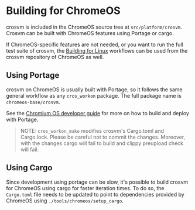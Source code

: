 # Building for ChromeOS

crosvm is included in the ChromeOS source tree at `src/platform/crosvm`. Crosvm can be built with
ChromeOS features using Portage or cargo.

If ChromeOS-specific features are not needed, or you want to run the full test suite of crosvm, the
[Building for Linux](#building-for-linux) workflows can be used from the crosvm repository of
ChromeOS as well.

## Using Portage

crosvm on ChromeOS is usually built with Portage, so it follows the same general workflow as any
`cros_workon` package. The full package name is `chromeos-base/crosvm`.

See the [Chromium OS developer guide] for more on how to build and deploy with Portage.

> NOTE: `cros_workon_make` modifies crosvm's Cargo.toml and Cargo.lock. Please be careful not to
> commit the changes. Moreover, with the changes cargo will fail to build and clippy preupload check
> will fail.

## Using Cargo

Since development using portage can be slow, it's possible to build crosvm for ChromeOS using cargo
for faster iteration times. To do so, the `Cargo.toml` file needs to be updated to point to
dependencies provided by ChromeOS using `./tools/chromeos/setup_cargo`.

[chromium os developer guide]: https://chromium.googlesource.com/chromiumos/docs/+/HEAD/developer_guide.md
